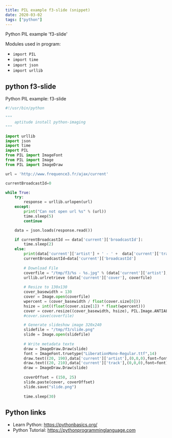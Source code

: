 ```yaml
---
title: PIL example f3-slide (snippet)
date: 2020-03-02
tags: ["python"]
---
```

Python PIL example 'f3-slide'


Modules used in program: 
* `import PIL`
* `import time`
* `import json`
* `import urllib`

## python f3-slide

Python PIL example: f3-slide

```python
#!/usr/bin/python

"""
	aptitude install python-imaging
"""

import urllib
import json
import time
import PIL
from PIL import ImageFont
from PIL import Image
from PIL import ImageDraw

url = 'http://www.frequence3.fr/ajax/current'

currentBroadcastId=0

while True:
	try:
		response = urllib.urlopen(url)
	except:
		print("Can not open url %s" % (url))
		time.sleep(5)
		continue

	data = json.loads(response.read())

	if currentBroadcastId == data['current']['broadcastId']:
		time.sleep(2)
	else:
		print(data['current']['artist'] + ' - ' +  data['current']['track'] + ' (' + data['current']['cover'] + ')')
		currentBroadcastId=data['current']['broadcastId']
		
		# Download File
		coverfile = "/tmp/f3/%s - %s.jpg" % (data['current']['artist'], data['current']['track'])
		urllib.urlretrieve (data['current']['cover'], coverfile)
		
		# Resize to 130x130
		cover_basewidth = 130
		cover = Image.open(coverfile)
		wpercent = (cover_basewidth / float(cover.size[0]))
		hsize = int((float(cover.size[1]) * float(wpercent)))
		cover = cover.resize((cover_basewidth, hsize), PIL.Image.ANTIALIAS)
		#cover.save(coverfile)

		# Generate slideshow image 320x240
		slidefile = "/tmp/f3/slide.png"
		slide = Image.open(slidefile)
		
		# Write metadata texte
		draw = ImageDraw.Draw(slide)
		font = ImageFont.truetype("LiberationMono-Regular.ttf",14)
		draw.text((20, 190),data['current']['artist'],(0,0,0),font=font)
		draw.text((20, 210),data['current']['track'],(0,0,0),font=font)
		draw = ImageDraw.Draw(slide)
		
		coverOffset = (150, 25)
		slide.paste(cover, coverOffset)
		slide.save("slide.png")
		
		time.sleep(30)

```

## Python links

- Learn Python: https://pythonbasics.org/
- Python Tutorial: https://pythonprogramminglanguage.com
